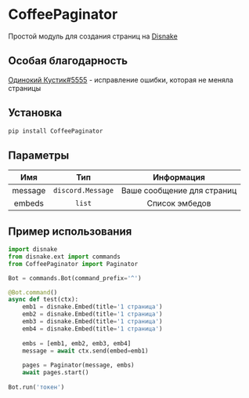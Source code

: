 # CoffeePaginator
Простой модуль для создания страниц на [Disnake](https://github.com/EQUENOS/disnake)

## Особая благодарность
[Одинокий Кустик#5555](https://discord.com/users/289779709292838913) - исправление ошибки, которая не меняла страницы


## Установка
```py
pip install CoffeePaginator
```

## Параметры
|           Имя             |                     Тип                     |                           Информация                                |
|:-------------------------:|:-------------------------------------------:|:-------------------------------------------------------------------:|
|         message           |              `discord.Message`              |       Ваше сообщение для страниц        |
|          embeds           |                    `list`                   |                        Список эмбедов                              |

## Пример использования

```py
import disnake
from disnake.ext import commands
from CoffeePaginator import Paginator

Bot = commands.Bot(command_prefix='^')

@Bot.command()
async def test(ctx):
    emb1 = disnake.Embed(title='1 страница')
    emb2 = disnake.Embed(title='1 страница')
    emb3 = disnake.Embed(title='1 страница')
    emb4 = disnake.Embed(title='1 страница')
    
    embs = [emb1, emb2, emb3, emb4]
    message = await ctx.send(embed=emb1)
    
    pages = Paginator(message, embs)
    await pages.start()
    
Bot.run('токен')
```
